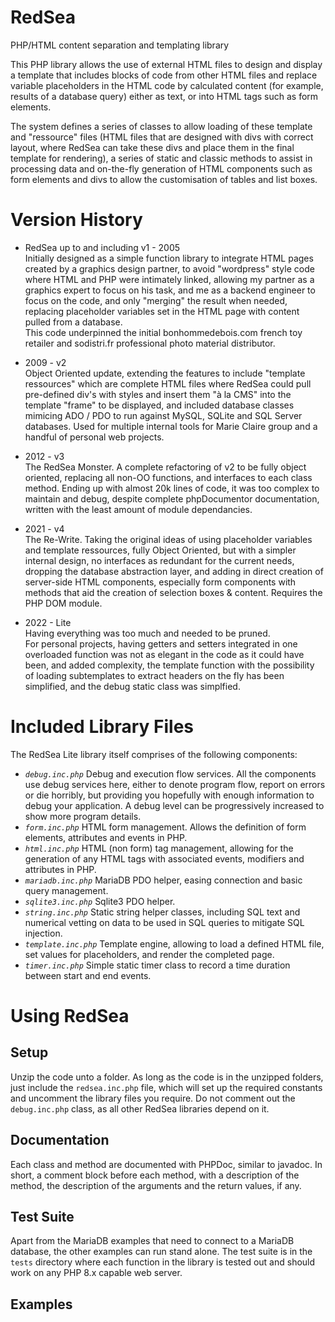 # RedSea
PHP/HTML content separation and templating library

This PHP library allows the use of external HTML files to design and display a template that includes blocks of code from other HTML files and replace variable placeholders in the HTML code by calculated content (for example, results of a database query) either as text, or into HTML tags such as form elements.

The system defines a series of classes to allow loading of these template and "ressource" files (HTML files that are designed with divs with correct layout, where RedSea can take these divs and place them in the final template for rendering), a series of static and classic methods to assist in processing data and on-the-fly generation of HTML components such as form elements and divs to allow the customisation of tables and list boxes.

# Version History
- RedSea up to and including v1 - 2005  
Initially designed as a simple function library to integrate HTML pages created by a graphics design partner, to avoid "wordpress" style code where HTML and PHP were intimately linked, allowing my partner as a graphics expert to focus on his task, and me as a backend engineer to focus on the code, and only "merging" the result when needed, replacing placeholder variables set in the HTML page with content pulled from a database.  
This code underpinned the initial bonhommedebois.com french toy retailer and sodistri.fr professional photo material distributor.

- 2009 - v2  
Object Oriented update, extending the features to include "template ressources" which are complete HTML files where RedSea could pull pre-defined div's with styles and insert them "à la CMS" into the template "frame" to be displayed, and included database classes mimicing ADO / PDO to run against MySQL, SQLite and SQL Server databases. Used for multiple internal tools for Marie Claire group and a handful of personal web projects.

- 2012 - v3  
The RedSea Monster. A complete refactoring of v2 to be fully object oriented, replacing all non-OO functions, and interfaces to each class method. Ending up with almost 20k lines of code, it was too complex to maintain and debug, despite complete phpDocumentor documentation, written with the least amount of module dependancies. 

- 2021 - v4  
The Re-Write. Taking the original ideas of using placeholder variables and template ressources, fully Object Oriented, but with a simpler internal design, no interfaces as redundant for the current needs, dropping the database abstraction layer, and adding in direct creation of server-side HTML components, especially form components with methods that aid the creation of selection boxes & content. Requires the PHP DOM module.

- 2022 - Lite  
Having everything was too much and needed to be pruned.  
For personal projects, having getters and setters integrated in one overloaded function was not as elegant in the code as it could have been, and added complexity, the template function with the possibility of loading subtemplates to extract headers on the fly has been simplified, and the debug static class was simplfied.

# Included Library Files
The RedSea Lite library itself comprises of the following components:

- *`debug.inc.php`* Debug and execution flow services. All the components use debug services here, either to denote program flow, report on errors or die horribly, but providing you hopefully with enough information to debug your application. A debug level can be progressively increased to show more program details.
- *`form.inc.php`* HTML form management. Allows the definition of form elements, attributes and events in PHP.
- *`html.inc.php`* HTML (non form) tag management, allowing for the generation of any HTML tags with associated events, modifiers and attributes in PHP.
- *`mariadb.inc.php`* MariaDB PDO helper, easing connection and basic query management.
- *`sqlite3.inc.php`* Sqlite3 PDO helper.
- *`string.inc.php`* Static string helper classes, including SQL text and numerical vetting on data to be used in SQL queries to mitigate SQL injection.
- *`template.inc.php`* Template engine, allowing to load a defined HTML file, set values for placeholders, and render the completed page.
- *`timer.inc.php`* Simple static timer class to record a time duration between start and end events.

# Using RedSea

## Setup 
Unzip the code unto a folder. As long as the code is in the unzipped folders, just include the `redsea.inc.php` file, which will set up the required constants and uncomment the library files you require. Do not comment out the `debug.inc.php` class, as all other RedSea libraries depend on it.

## Documentation
Each class and method are documented with PHPDoc, similar to javadoc. In short, a comment block before each method, with a description of the method, the description of the arguments and the return values, if any. 

## Test Suite
Apart from the MariaDB examples that need to connect to a MariaDB database, the other examples can run stand alone. The test suite is in the `tests` directory where each function in the library is tested out and should work on any PHP 8.x capable web server.

## Examples

